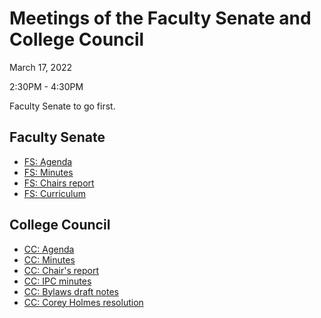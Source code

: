 # Meetings of the Faculty Senate and  College Council

March 17, 2022

2:30PM - 4:30PM

Faculty Senate to go first.


## Faculty Senate


* [FS: Agenda](/CCFS/Mar2022Meeting/fs-agenda.docx)
* [FS: Minutes](/CCFS/Mar2022Meeting/fs-draft-minutes.docx)
* [FS: Chairs report](fs-chair.docx)
* [FS: Curriculum](/CCFS/Mar2022Meeting/fs-curriculum.docx)


## College Council

* [CC: Agenda](/CCFS/Mar2022Meeting/cc-agenda.docx)
* [CC: Minutes](/CCFS/Mar2022Meeting/cc-draft-minutes.docx)
* [CC: Chair's report](/CCFS/Mar2022Meeting/cc-chair-report)
* [CC: IPC minutes](/CCFS/Mar2022Meeting/cc-ipc-minutes.docx)
* [CC: Bylaws draft notes](./cc-bylaws)
* [CC: Corey Holmes resolution](/CCFS/Mar2022Meeting/cc-holmes-resolution.docx)

